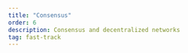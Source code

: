 ```yaml
---
title: "Consensus"
order: 6
description: Consensus and decentralized networks
tag: fast-track
---
```


